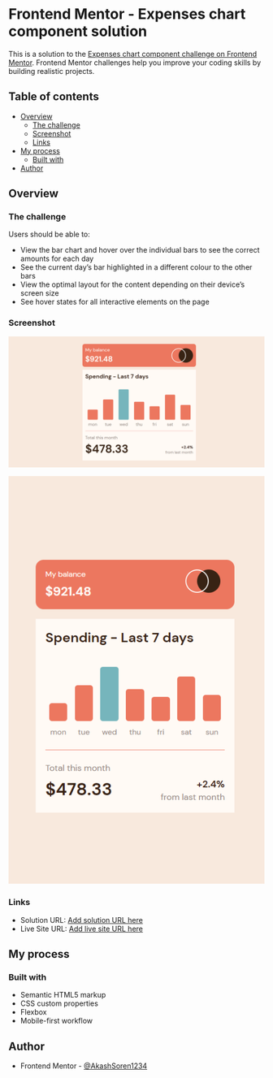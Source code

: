 # Frontend Mentor - Expenses chart component solution

This is a solution to the [Expenses chart component challenge on Frontend Mentor](https://www.frontendmentor.io/challenges/expenses-chart-component-e7yJBUdjwt). Frontend Mentor challenges help you improve your coding skills by building realistic projects. 

## Table of contents

- [Overview](#overview)
  - [The challenge](#the-challenge)
  - [Screenshot](#screenshot)
  - [Links](#links)
- [My process](#my-process)
  - [Built with](#built-with)
- [Author](#author)


## Overview

### The challenge

Users should be able to:

- View the bar chart and hover over the individual bars to see the correct amounts for each day
- See the current day’s bar highlighted in a different colour to the other bars
- View the optimal layout for the content depending on their device’s screen size
- See hover states for all interactive elements on the page

### Screenshot

![](./images/desktop.png)

![](./images/mobile.png)

### Links

- Solution URL: [Add solution URL here](https://github.com/AkashSoren1234/expenses_chart)
- Live Site URL: [Add live site URL here](https://akashsoren1234.github.io/expenses_chart/)

## My process

### Built with

- Semantic HTML5 markup
- CSS custom properties
- Flexbox
- Mobile-first workflow

## Author

- Frontend Mentor - [@AkashSoren1234](https://www.frontendmentor.io/profile/AkashSoren1234)

